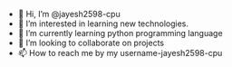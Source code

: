 - 👋 Hi, I’m @jayesh2598-cpu
- 👀 I’m interested in learning new technologies.
- 🌱 I’m currently learning python programming language
- 💞️ I’m looking to collaborate on projects
- 📫 How to reach me by my username-jayesh2598-cpu

<!---
jayesh2598-cpu/jayesh2598-cpu is a ✨ special ✨ repository because its `README.md` (this file) appears on your GitHub profile.
You can click the Preview link to take a look at your changes.
--->
